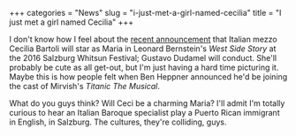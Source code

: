 +++
categories = "News"
slug = "i-just-met-a-girl-named-cecilia"
title = "I just met a girl named Cecilia"
+++

I don't know how I feel about the [recent announcement](http://artsbeat.blogs.nytimes.com/2015/05/22/cecilia-bartoli-to-sing-maria-in-west-side-story/?_r=0) that Italian mezzo Cecilia Bartoli will star as Maria in Leonard Bernstein's *West Side Story* at the 2016 Salzburg Whitsun Festival; Gustavo Dudamel will conduct. She'll probably be cute as all get-out, but I'm just having a hard time picturing it. Maybe this is how people felt when Ben Heppner announced he'd be joining the cast of Mirvish's *Titanic The Musical*.

What do you guys think? Will Ceci be a charming Maria? I'll admit I'm totally curious to hear an Italian Baroque specialist play a Puerto Rican immigrant in English, in Salzburg. The cultures, they're colliding, guys.
